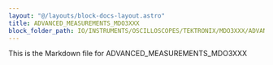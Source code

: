 ```yaml
---
layout: "@/layouts/block-docs-layout.astro"
title: ADVANCED_MEASUREMENTS_MDO3XXX
block_folder_path: IO/INSTRUMENTS/OSCILLOSCOPES/TEKTRONIX/MDO3XXX/ADVANCED/ADVANCED_MEASUREMENTS_MDO3XXX
---
```


This is the Markdown file for ADVANCED_MEASUREMENTS_MDO3XXX

